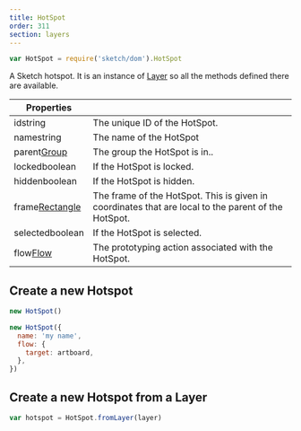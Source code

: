 ```yaml
---
title: HotSpot
order: 311
section: layers
---
```


```javascript
var HotSpot = require('sketch/dom').HotSpot
```

A Sketch hotspot. It is an instance of [Layer](#layer) so all the methods defined there are available.

| Properties                                                 |                                                                                                     |
| ---------------------------------------------------------- | --------------------------------------------------------------------------------------------------- |
| id<span class="arg-type">string</span>                     | The unique ID of the HotSpot.                                                                       |
| name<span class="arg-type">string</span>                   | The name of the HotSpot                                                                             |
| parent<span class="arg-type">[Group](#group)</span>        | The group the HotSpot is in..                                                                       |
| locked<span class="arg-type">boolean</span>                | If the HotSpot is locked.                                                                           |
| hidden<span class="arg-type">boolean</span>                | If the HotSpot is hidden.                                                                           |
| frame<span class="arg-type">[Rectangle](#rectangle)</span> | The frame of the HotSpot. This is given in coordinates that are local to the parent of the HotSpot. |
| selected<span class="arg-type">boolean</span>              | If the HotSpot is selected.                                                                         |
| flow<span class="arg-type">[Flow](#flow)</span>            | The prototyping action associated with the HotSpot.                                                 |

## Create a new Hotspot

```javascript
new HotSpot()
```

```javascript
new HotSpot({
  name: 'my name',
  flow: {
    target: artboard,
  },
})
```

## Create a new Hotspot from a Layer

```javascript
var hotspot = HotSpot.fromLayer(layer)
```
